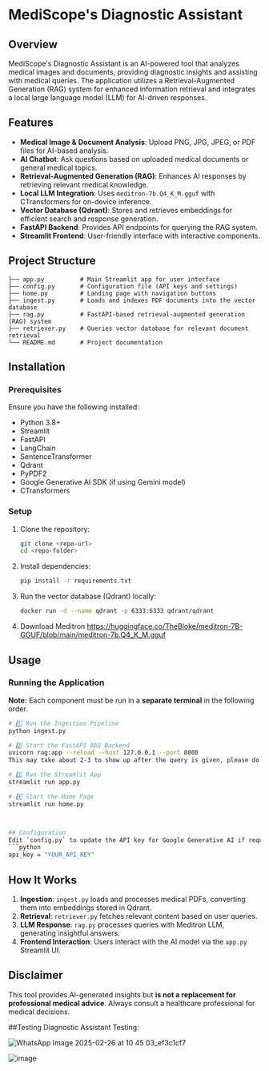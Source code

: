 # MediScope's Diagnostic Assistant

## Overview
MediScope's Diagnostic Assistant is an AI-powered tool that analyzes medical images and documents, providing diagnostic insights and assisting with medical queries. The application utilizes a Retrieval-Augmented Generation (RAG) system for enhanced information retrieval and integrates a local large language model (LLM) for AI-driven responses.

## Features
- **Medical Image & Document Analysis**: Upload PNG, JPG, JPEG, or PDF files for AI-based analysis.
- **AI Chatbot**: Ask questions based on uploaded medical documents or general medical topics.
- **Retrieval-Augmented Generation (RAG)**: Enhances AI responses by retrieving relevant medical knowledge.
- **Local LLM Integration**: Uses `meditron-7b.Q4_K_M.gguf` with CTransformers for on-device inference.
- **Vector Database (Qdrant)**: Stores and retrieves embeddings for efficient search and response generation.
- **FastAPI Backend**: Provides API endpoints for querying the RAG system.
- **Streamlit Frontend**: User-friendly interface with interactive components.

## Project Structure
```
├── app.py          # Main Streamlit app for user interface
├── config.py       # Configuration file (API keys and settings)
├── home.py         # Landing page with navigation buttons
├── ingest.py       # Loads and indexes PDF documents into the vector database
├── rag.py          # FastAPI-based retrieval-augmented generation (RAG) system
├── retriever.py    # Queries vector database for relevant document retrieval
└── README.md       # Project documentation
```

## Installation
### Prerequisites
Ensure you have the following installed:
- Python 3.8+
- Streamlit
- FastAPI
- LangChain
- SentenceTransformer
- Qdrant
- PyPDF2
- Google Generative AI SDK (if using Gemini model)
- CTransformers

### Setup
1. Clone the repository:
   ```sh
   git clone <repo-url>
   cd <repo-folder>
   ```
2. Install dependencies:
   ```sh
   pip install -r requirements.txt
   ```
3. Run the vector database (Qdrant) locally:
   ```sh
   docker run -d --name qdrant -p 6333:6333 qdrant/qdrant
   ```
4. Download Meditron 
https://huggingface.co/TheBloke/meditron-7B-GGUF/blob/main/meditron-7b.Q4_K_M.gguf

## Usage
### Running the Application
**Note:** Each component must be run in a **separate terminal** in the following order.

```sh
# 1️⃣ Run the Ingestion Pipeline  
python ingest.py  

# 2️⃣ Start the FastAPI RAG Backend  
uvicorn rag:app --reload --host 127.0.0.1 --port 8000  
This may take about 2-3 to show up after the query is given, please do not refresh

# 3️⃣ Run the Streamlit App  
streamlit run app.py  

# 4️⃣ Start the Home Page  
streamlit run home.py



## Configuration
Edit `config.py` to update the API key for Google Generative AI if required:
```python
api_key = "YOUR_API_KEY"
```

## How It Works
1. **Ingestion**: `ingest.py` loads and processes medical PDFs, converting them into embeddings stored in Qdrant.
2. **Retrieval**: `retriever.py` fetches relevant content based on user queries.
3. **LLM Response**: `rag.py` processes queries with Meditron LLM, generating insightful answers.
4. **Frontend Interaction**: Users interact with the AI model via the `app.py` Streamlit UI.

## Disclaimer
This tool provides AI-generated insights but **is not a replacement for professional medical advice**. Always consult a healthcare professional for medical decisions.

##Testing
Diagnostic Assistant Testing:

![WhatsApp Image 2025-02-26 at 10 45 03_ef3c1cf7](https://github.com/user-attachments/assets/d1bc23b5-9b40-4e53-be89-72a49607b95d)

![image](https://github.com/user-attachments/assets/9f637a1b-38ad-4799-a1e9-fddb62430d8a)


